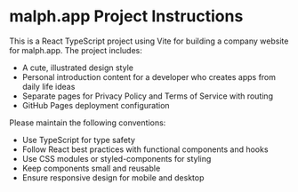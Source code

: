 <!-- Use this file to provide workspace-specific custom instructions to Copilot. For more details, visit https://code.visualstudio.com/docs/copilot/copilot-customization#_use-a-githubcopilotinstructionsmd-file -->

# malph.app Project Instructions

This is a React TypeScript project using Vite for building a company website for malph.app. The project includes:

- A cute, illustrated design style
- Personal introduction content for a developer who creates apps from daily life ideas
- Separate pages for Privacy Policy and Terms of Service with routing
- GitHub Pages deployment configuration

Please maintain the following conventions:
- Use TypeScript for type safety
- Follow React best practices with functional components and hooks
- Use CSS modules or styled-components for styling
- Keep components small and reusable
- Ensure responsive design for mobile and desktop
